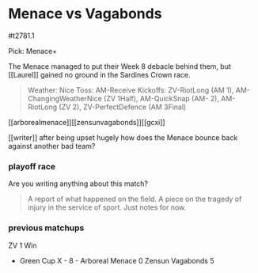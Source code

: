 # Menace vs Vagabonds

#t2781.1

Pick: Menace+

The Menace managed to put their Week 8 debacle behind them, but [[Laurel]] gained no ground in the Sardines Crown race.

> Weather: Nice
> Toss: AM-Receive
> Kickoffs: ZV-RiotLong (AM 1), AM-ChangingWeatherNice (ZV 1Half), AM-QuickSnap (AM- 2), AM-RiotLong (ZV 2), ZV-PerfectDefence (AM 3Final)

[[arborealmenace]][[zensunvagabonds]][[gcxi]]

 [[writer]] 
 after being upset hugely how does the Menace bounce back against another bad team?


### playoff race



Are you writing anything about this match?

> A report of what happened on the field.
> A piece on the tragedy of injury in the service of sport.
> Just notes for now.

### previous matchups

ZV 1 Win

* Green Cup X - 8 - Arboreal Menace 0 Zensun Vagabonds 5